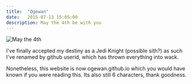 ```yaml
---
title:  "Ogewan"
date:   2015-07-13 15:05:00
description: May the 4th be with you
---
```

![May the 4th](https://heavyeditorial.files.wordpress.com/2015/05/may-the-fourth-4th-be-with-you-memes-gifs-star-wars-day-18.gif?w=500 "My birthday")

I've finally accepted my destiny as a Jedi Knight (possible sith?) as such I've renamed by github userid, which has thrown everything into wack.

Nonetheless, this website is now ogewan.github.io which you would have known if you were reading this. Its also still 6 characters, thank goodness.
